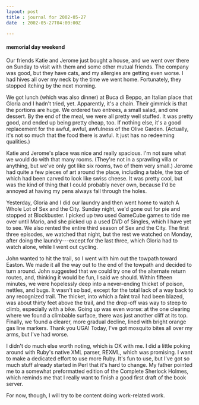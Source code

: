 ```yaml
---
layout: post
title : journal for 2002-05-27
date  : 2002-05-27T04:00:00Z

---
```

<h4>memorial day weekend</h4>Our friends Katie and Jerome just bought a house, and we went over there on Sunday to visit with them and some other mutual friends.  The company was good, but they have cats, and my allergies are getting even worse.  I had hives all over my neck by the time we went home.  Fortunately, they stopped itching by the next morning.

We got lunch (which was also dinner) at Buca di Beppo, an Italian place that Gloria and I hadn't tried, yet.  Apparently, it's a chain.  Their gimmick is that the portions are huge.  We ordered two entrees, a small salad, and one dessert.  By the end of the meal, we were all pretty well stuffed.  It was pretty good, and ended up being pretty cheap, too.  If nothing else, it's a good replacement for the awful, awful, awfulness of the Olive Garden. (Actually, it's not so much that the food there is awful.  It just has no redeeming qualities.)

Katie and Jerome's place was nice and really spacious.  I'm not sure what we would do with that many rooms.  (They're not in a sprawling villa or anything, but we've only got like six rooms, two of them very small.)  Jerome had quite a few pieces of art around the place, including a table, the top of which had been carved to look like swiss cheese.  It was pretty cool, but was the kind of thing that I could probably never own, because I'd be annoyed at having my pens always fall through the holes.

Yesterday, Gloria and I did our laundry and then went home to watch A Whole Lot of Sex and the City.  Sunday night, we'd gone out for pie and stopped at Blockbuster.  I picked up two used GameCube games to tide me over until Mario, and she picked up a used DVD of Singles, which I have yet to see.  We also rented the entire third season of Sex and the City.  The first three episodes, we watched that night, but the rest we watched on Monday, after doing the laundry---except for the last three, which Gloria had to watch alone, while I went out cycling.

John wanted to hit the trail, so I went with him out the towpath toward Easton. We made it all the way out to the end of the towpath and decided to turn around.  John suggested that we could try one of the alternate return routes, and, thinking it would be fun, I said we should.  Within fifteen minutes, we were hopelessly deep into a never-ending thicket of poison, nettles, and bugs. It wasn't so bad, except for the total lack of a way back to any recognized trail.  The thicket, into which a faint trail had been blazed, was about thirty feet above the trail, and the drop-off was way to steep to climb, especially with a bike.  Going up was even worse:  at the one clearing where we found a climbable surface, there was just another cliff at its top.  Finally, we found a clearer, more gradual decline, lined with bright orange gas line markers. Thank you UGA!  Today, I've got mosquito bites all over my arms, but I've had worse.

I didn't do much else worth noting, which is OK with me.  I did a little poking around with Ruby's native XML parser, REXML, which was promising.  I want to make a dedicated effort to use more Ruby.  It's fun to use, but I've got so much stuff already started in Perl that it's hard to change.  My father pointed me to a somewhat preformatted edition of the Complete Sherlock Holmes, which reminds me that I really want to finish a good first draft of the book server.

For now, though, I will try to be content doing work-related work.

